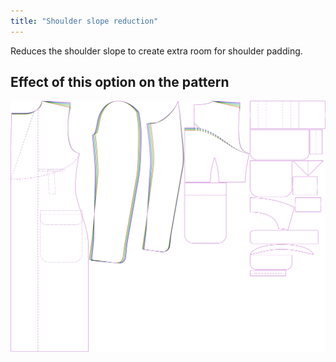 ```yaml
---
title: "Shoulder slope reduction"
---
```


Reduces the shoulder slope to create extra room for shoulder padding.

## Effect of this option on the pattern

![This image shows the effect of this option by superimposing several variants that have a different value for this option](carlton_shoulderslopereduction_sample.svg "Effect of this option on the pattern")

